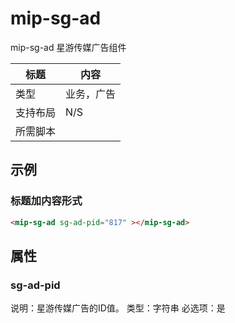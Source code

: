 # mip-sg-ad

mip-sg-ad 星游传媒广告组件

标题|内容
----|----
类型|业务，广告
支持布局|N/S
所需脚本|

## 示例

### 标题加内容形式

```html
<mip-sg-ad sg-ad-pid="817" ></mip-sg-ad>
```


## 属性

### sg-ad-pid

说明：星游传媒广告的ID值。
类型：字符串
必选项：是
